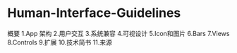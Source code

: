 # Human-Interface-Guidelines
概要
1.App 架构
2.用户交互
3.系统兼容
4.可视设计
5.Icon和图片
6.Bars
7.Views
8.Controls
9.扩展
10.技术简书
11.来源

